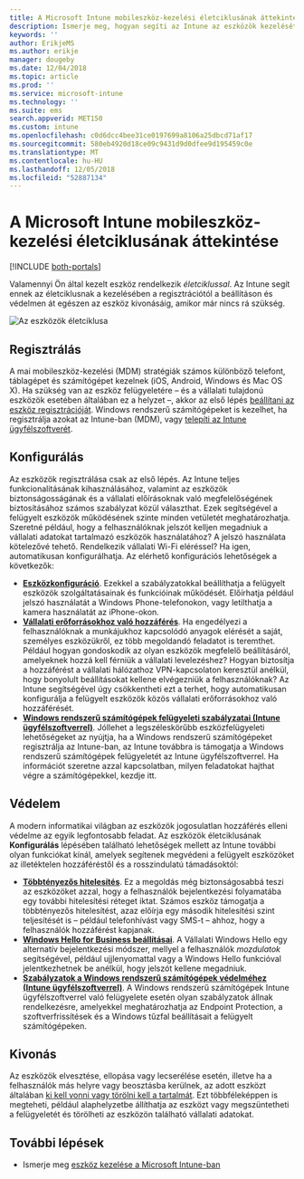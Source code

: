 ```yaml
---
title: A Microsoft Intune mobileszköz-kezelési életciklusának áttekintése
description: Ismerje meg, hogyan segíti az Intune az eszközök kezelését a teljes életciklusuk alatt a regisztrációtól a beállításon át a végső kivonásig.
keywords: ''
author: ErikjeMS
ms.author: erikje
manager: dougeby
ms.date: 12/04/2018
ms.topic: article
ms.prod: ''
ms.service: microsoft-intune
ms.technology: ''
ms.suite: ems
search.appverid: MET150
ms.custom: intune
ms.openlocfilehash: c0d6dcc4bee31ce0197699a8106a25dbcd71af17
ms.sourcegitcommit: 580eb4920d18ce09c9431d9d0dfee9d195459c0e
ms.translationtype: MT
ms.contentlocale: hu-HU
ms.lasthandoff: 12/05/2018
ms.locfileid: "52887134"
---
```

# <a name="overview-of-the-microsoft-intune-mobile-device-management-mdm-lifecycle"></a>A Microsoft Intune mobileszköz-kezelési életciklusának áttekintése

[!INCLUDE [both-portals](./includes/note-for-both-portals.md)]

Valamennyi Ön által kezelt eszköz rendelkezik *életciklussal*. Az Intune segít ennek az életciklusnak a kezelésében a regisztrációtól a beállításon és védelmen át egészen az eszköz kivonásáig, amikor már nincs rá szükség.

![Az eszközök életciklusa](./media/device-lifecycle.png "Az eszközök életciklusa az Intune-ban")

## <a name="enroll"></a>Regisztrálás
A mai mobileszköz-kezelési (MDM) stratégiák számos különböző telefont, táblagépet és számítógépet kezelnek (iOS, Android, Windows és Mac OS X). Ha szükség van az eszköz felügyeletére – és a vállalati tulajdonú eszközök esetében általában ez a helyzet –, akkor az első lépés [beállítani az eszköz regisztrációját](device-enrollment.md). Windows rendszerű számítógépeket is kezelhet, ha regisztrálja azokat az Intune-ban (MDM), vagy [telepíti az Intune ügyfélszoftverét](manage-windows-pcs-with-microsoft-intune.md).

## <a name="configure"></a>Konfigurálás
Az eszközök regisztrálása csak az első lépés. Az Intune teljes funkcionalitásának kihasználásához, valamint az eszközök biztonságosságának és a vállalati előírásoknak való megfelelőségének biztosításához számos szabályzat közül választhat. Ezek segítségével a felügyelt eszközök működésének szinte minden vetületét meghatározhatja. Szeretné például, hogy a felhasználóknak jelszót kelljen megadniuk a vállalati adatokat tartalmazó eszközök használatához? A jelszó használata kötelezővé tehető. Rendelkezik vállalati Wi-Fi eléréssel? Ha igen, automatikusan konfigurálhatja. Az elérhető konfigurációs lehetőségek a következők:

- [**Eszközkonfiguráció**](device-profiles.md). Ezekkel a szabályzatokkal beállíthatja a felügyelt eszközök szolgáltatásainak és funkcióinak működését. Előírhatja például jelszó használatát a Windows Phone-telefonokon, vagy letilthatja a kamera használatát az iPhone-okon.
- [**Vállalati erőforrásokhoz való hozzáférés**](device-profiles.md). Ha engedélyezi a felhasználóknak a munkájukhoz kapcsolódó anyagok elérését a saját, személyes eszközükről, ez több megoldandó feladatot is teremthet. Például hogyan gondoskodik az olyan eszközök megfelelő beállításáról, amelyeknek hozzá kell férniük a vállalati levelezéshez? Hogyan biztosítja a hozzáférést a vállalati hálózathoz VPN-kapcsolaton keresztül anélkül, hogy bonyolult beállításokat kellene elvégezniük a felhasználóknak? Az Intune segítségével úgy csökkentheti ezt a terhet, hogy automatikusan konfigurálja a felügyelt eszközök közös vállalati erőforrásokhoz való hozzáférését.
- [**Windows rendszerű számítógépek felügyeleti szabályzatai (Intune ügyfélszoftverrel)**](common-windows-pc-management-tasks-with-the-microsoft-intune-computer-client.md). Jóllehet a legszéleskörűbb eszközfelügyeleti lehetőségeket az nyújtja, ha a Windows rendszerű számítógépeket regisztrálja az Intune-ban, az Intune továbbra is támogatja a Windows rendszerű számítógépek felügyeletét az Intune ügyfélszoftverrel. Ha információt szeretne azzal kapcsolatban, milyen feladatokat hajthat végre a számítógépekkel, kezdje itt.

## <a name="protect"></a>Védelem
A modern informatikai világban az eszközök jogosulatlan hozzáférés elleni védelme az egyik legfontosabb feladat. Az eszközök életciklusának **Konfigurálás** lépésében található lehetőségek mellett az Intune további olyan funkciókat kínál, amelyek segítenek megvédeni a felügyelt eszközöket az illetéktelen hozzáféréstől és a rosszindulatú támadásoktól:
- [**Többtényezős hitelesítés**](multi-factor-authentication.md). Ez a megoldás még biztonságosabbá teszi az eszközöket azzal, hogy a felhasználók bejelentkezési folyamatába egy további hitelesítési réteget iktat. Számos eszköz támogatja a többtényezős hitelesítést, azaz előírja egy második hitelesítési szint teljesítését is – például telefonhívást vagy SMS-t – ahhoz, hogy a felhasználók hozzáférést kapjanak.
- [**Windows Hello for Business beállításai**](windows-hello.md). A Vállalati Windows Hello egy alternatív bejelentkezési módszer, mellyel a felhasználók *mozdulatok* segítségével, például ujjlenyomattal vagy a Windows Hello funkcióval jelentkezhetnek be anélkül, hogy jelszót kellene megadniuk.
- [**Szabályzatok a Windows rendszerű számítógépek védelméhez (Intune ügyfélszoftverrel)**](policies-to-protect-windows-pcs-in-microsoft-intune.md). A Windows rendszerű számítógépek Intune ügyfélszoftverrel való felügyelete esetén olyan szabályzatok állnak rendelkezésre, amelyekkel meghatározhatja az Endpoint Protection, a szoftverfrissítések és a Windows tűzfal beállításait a felügyelt számítógépeken.

## <a name="retire"></a>Kivonás
Az eszközök elvesztése, ellopása vagy lecserélése esetén, illetve ha a felhasználók más helyre vagy beosztásba kerülnek, az adott eszközt általában [ki kell vonni vagy törölni kell a tartalmát](device-management.md). Ezt többféleképpen is megteheti, például alaphelyzetbe állíthatja az eszközt vagy megszüntetheti a felügyeletét és törölheti az eszközön található vállalati adatokat.

## <a name="next-steps"></a>További lépések

- Ismerje meg [eszköz kezelése a Microsoft Intune-ban](device-management.md)
